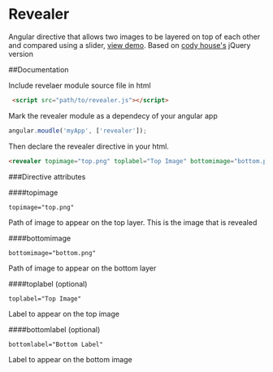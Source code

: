 # Revealer

Angular directive that allows two images to be layered on top of each other and compared using a slider, [view demo](http://httpete.com/revealer/). Based on [cody house's](http://codyhouse.co/gem/css-jquery-image-comparison-slider/) jQuery version

##Documentation

Include revelaer module source file in html

```html
 <script src="path/to/revealer.js"></script>
```

Mark the revealer module as a dependecy of your angular app


```javascript
angular.moudle('myApp', ['revealer']);
```


Then declare the revealer directive in your html.

```html
<revealer topimage="top.png" toplabel="Top Image" bottomimage="bottom.png" bottomlabel="Bottom Label"></revealer>
```

###Directive attributes


####topimage

````
topimage="top.png"
````

Path of image to appear on the top layer. This is the image that is revealed

####bottomimage

````
bottomimage="bottom.png"
````

Path of image to appear on the bottom layer

####toplabel (optional)

````
toplabel="Top Image"
````

Label to appear on the top image

####bottomlabel (optional)

````
bottomlabel="Bottom Label"
````

Label to appear on the bottom image
